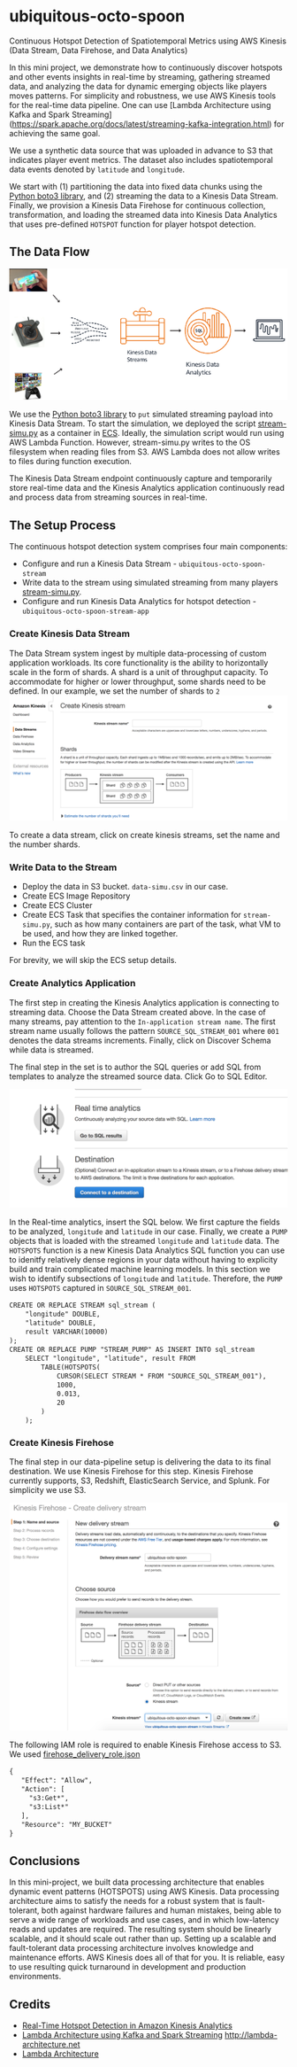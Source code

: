 # ubiquitous-octo-spoon
Continuous Hotspot Detection of Spatiotemporal Metrics using AWS Kinesis (Data Stream, Data Firehose, and Data Analytics)

In this mini project, we demonstrate how to continuously discover hotspots and other events insights in real-time by streaming, gathering streamed data, and analyzing the data for dynamic emerging objects like players moves patterns. For simplicity and robustness, we use AWS Kinesis tools for the real-time data pipeline. One can use [Lambda Architecture using Kafka and Spark Streaming] (https://spark.apache.org/docs/latest/streaming-kafka-integration.html) for achieving the same goal. 
  
We use a synthetic data source that was uploaded in advance to S3 that indicates player event metrics. The dataset also includes spatiotemporal data events denoted by `latitude` and `longitude`. 

We start with (1) partitioning the data into fixed data chunks using the [Python boto3 library](https://boto3.readthedocs.io/en/latest/reference/services/kinesis.html), and (2) streaming the data to a Kinesis Data Stream. Finally, we provision a Kinesis Data Firehose for continuous collection, transformation, and loading the streamed data into Kinesis Data Analytics that uses pre-defined `HOTSPOT` function for player hotspot detection. 

## The Data Flow
![alt text](https://github.com/yahavb/ubiquitous-octo-spoon/blob/master/data-flow.png)

We use the [Python boto3 library](https://boto3.readthedocs.io/en/latest/reference/services/kinesis.html) to `put` simulated streaming payload into Kinesis Data Stream. To start the simulation, we deployed the script [stream-simu.py](https://github.com/yahavb/ubiquitous-octo-spoon/blob/master/stream-simu.py) as a container in [ECS](https://aws.amazon.com/ecs/). Ideally, the simulation script would run using AWS Lambda Function. However, stream-simu.py writes to the OS filesystem when reading files from S3. AWS Lambda does not allow writes to files during function execution. 

The Kinesis Data Stream endpoint continuously capture and temporarily store real-time data and the Kinesis Analytics application continuously read and process data from streaming sources in real-time. 

## The Setup Process 
The continuous hotspot detection system comprises four main components:
* Configure and run a Kinesis Data Stream - `ubiquitous-octo-spoon-stream`
* Write data to the stream using simulated streaming from many players [stream-simu.py](https://github.com/yahavb/ubiquitous-octo-spoon/blob/master/stream-simu.py). 
* Configure and run Kinesis Data Analytics for hotspot detection - `ubiquitous-octo-spoon-stream-app`

### Create Kinesis Data Stream
The Data Stream system ingest by multiple data-processing of custom application workloads. Its core functionality is the ability to horizontally scale in the form of shards. A shard is a unit of throughput capacity. To accommodate for higher or lower throughput, some shards need to be defined. In our example, we set the number of shards to `2`
![alt text](https://github.com/yahavb/ubiquitous-octo-spoon/blob/master/data-stream.png)

To create a data stream, click on create kinesis streams, set the name and the number shards. 

### Write Data to the Stream 
* Deploy the data in S3 bucket. `data-simu.csv` in our case. 
* Create ECS Image Repository
* Create ECS Cluster
* Create ECS Task that specifies the container information for `stream-simu.py`, such as how many containers are part of the task, what VM to be used, and how they are linked together.
* Run the ECS task 

For brevity, we will skip the ECS setup details. 

### Create Analytics Application
The first step in creating the Kinesis Analytics application is connecting to streaming data. Choose the Data Stream created above. In the case of many streams, pay attention to the `In-application stream name`. The first stream name usually follows the pattern `SOURCE_SQL_STREAM_001` where `001` denotes the data streams increments. Finally, click on Discover Schema while data is streamed. 

The final step in the set is to author the SQL queries or add SQL from templates to analyze the streamed source data. Click Go to SQL Editor. 

![alt text](https://github.com/yahavb/ubiquitous-octo-spoon/blob/master/real-time-analytics.png)

In the Real-time analytics, insert the SQL below. We first capture the fields to be analyzed, `longitude` and `latitude` in our case. Finally, we create a `PUMP` objects that is loaded with the streamed `longitude` and `latitude` data. The `HOTSPOTS` function is a new Kinesis Data Analytics SQL function you can use to idenitfy relatively dense regions in your data without having to explicity build and train complicated machine learning models. In this section we wish to identify subsections of `longitude` and `latitude`. Therefore, the `PUMP` uses `HOTSPOTS` captured in `SOURCE_SQL_STREAM_001`.

```
CREATE OR REPLACE STREAM sql_stream (
    "longitude" DOUBLE,
    "latitude" DOUBLE,
    result VARCHAR(10000)
); 
CREATE OR REPLACE PUMP "STREAM_PUMP" AS INSERT INTO sql_stream 
    SELECT "longitude", "latitude", result FROM
        TABLE(HOTSPOTS(
            CURSOR(SELECT STREAM * FROM "SOURCE_SQL_STREAM_001"),
            1000,
            0.013,
            20
        )
    );
```
### Create Kinesis Firehose
The final step in our data-pipeline setup is delivering the data to its final destination. We use Kinesis Firehose for this step. Kinesis Firehose currently supports, S3, Redshift, ElasticSearch Service, and Splunk. For simplicity we use S3. 

![alt text](https://github.com/yahavb/ubiquitous-octo-spoon/blob/master/data-firehose.png)

The following IAM role is required to enable Kinesis Firehose access to S3. We used [firehose_delivery_role.json](https://github.com/yahavb/ubiquitous-octo-spoon/blob/master/firehose_delivery_role.json)

```
{
   "Effect": "Allow",
   "Action": [
     "s3:Get*",
     "s3:List*"
   ],
   "Resource": "MY_BUCKET"
}
```

## Conclusions
In this mini-project, we built data processing architecture that enables dynamic event patterns (HOTSPOTS) using AWS Kinesis.
Data processing architecture aims to satisfy the needs for a robust system that is fault-tolerant, both against hardware failures and human mistakes, being able to serve a wide range of workloads and use cases, and in which low-latency reads and updates are required. The resulting system should be linearly scalable, and it should scale out rather than up. Setting up a scalable and fault-tolerant data processing architecture involves knowledge and maintenance efforts. AWS Kinesis does all of that for you. It is reliable, easy to use resulting quick turnaround in development and production environments. 

## Credits
* [Real-Time Hotspot Detection in Amazon Kinesis Analytics](https://aws.amazon.com/blogs/aws/real-time-hotspot-detection-in-amazon-kinesis-analytics/)
* [Lambda Architecture using Kafka and Spark Streaming](https://spark.apache.org/docs/latest/streaming-kafka-integration.html)
http://lambda-architecture.net
* [Lambda Architecture](http://lambda-architecture.net)
